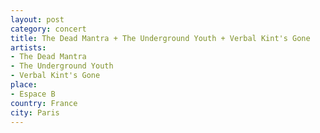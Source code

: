 ```yaml
---
layout: post
category: concert
title: The Dead Mantra + The Underground Youth + Verbal Kint's Gone
artists: 
- The Dead Mantra
- The Underground Youth
- Verbal Kint's Gone
place: 
- Espace B
country: France
city: Paris
---
```


